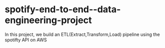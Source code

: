 # spotify-end-to-end--data-engineering-project
In this project, we build an ETL(Extract,Transform,Load) pipeline using the spotifty API on AWS
